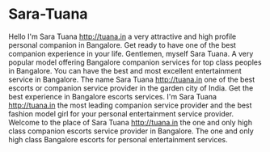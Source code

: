 # Sara-Tuana
Hello I'm Sara Tuana  http://tuana.in a very attractive and high profile personal companion in Bangalore. Get ready to have one of the best companion experience in your life. Gentlemen, myself Sara Tuana. A very popular model offering Bangalore companion services for top class peoples in Bangalore. You can have the best and most excellent entertainment service in Bangalore. The name Sara Tuana http://tuana.in one of the best escorts or companion service provider in the garden city of India. Get the best experience in Bangalore escorts services. I'm Sara Tuana http://tuana.in the  most leading companion service provider and the best fashion model girl for your personal entertainment service provider. Welcome to the place of Sara Tuana http://tuana.in the one and only high class companion escorts service provider in Bangalore. The one and only high class Bangalore escorts for personal entertainment services. 

